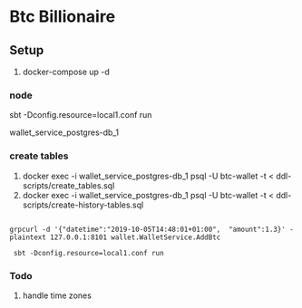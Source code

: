 # Btc Billionaire

## Setup
1. docker-compose up -d

### node 
sbt -Dconfig.resource=local1.conf run

wallet_service_postgres-db_1

### create tables
1. docker exec -i wallet_service_postgres-db_1 psql -U btc-wallet -t < ddl-scripts/create_tables.sql
2. docker exec -i wallet_service_postgres-db_1 psql -U btc-wallet -t < ddl-scripts/create-history-tables.sql

```

grpcurl -d '{"datetime":"2019-10-05T14:48:01+01:00",  "amount":1.3}' -plaintext 127.0.0.1:8101 wallet.WalletService.AddBtc

 sbt -Dconfig.resource=local1.conf run

```

### Todo
1. handle time zones